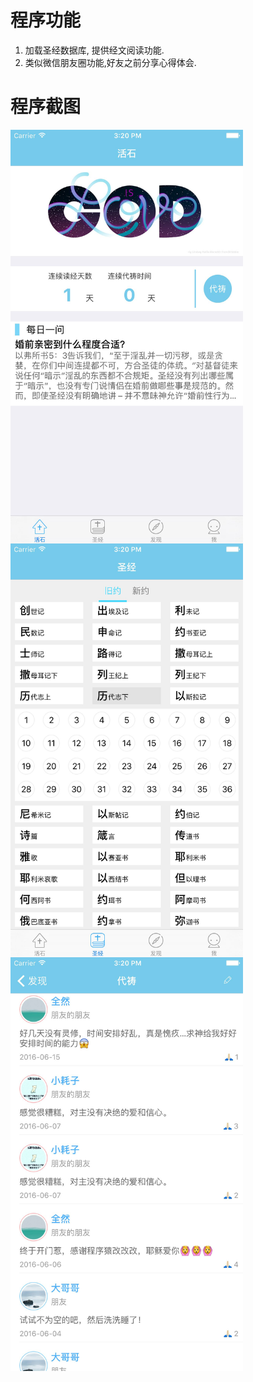 # 程序功能

1. 加载圣经数据库, 提供经文阅读功能.
2. 类似微信朋友圈功能,好友之前分享心得体会.

# 程序截图
<img src="https://github.com/cocos543/LiveStone/blob/master/Screenshot/Simulator%20Screen%20Shot1.jpg" width = "372" height = "662" alt="" align=center />
<img src="https://github.com/cocos543/LiveStone/blob/master/Screenshot/Simulator%20Screen%20Shot2.jpg" width = "372" height = "662" alt="" align=center />
<img src="https://github.com/cocos543/LiveStone/blob/master/Screenshot/Simulator%20Screen%20Shot3.jpg" width = "372" height = "662" alt="" align=center />
